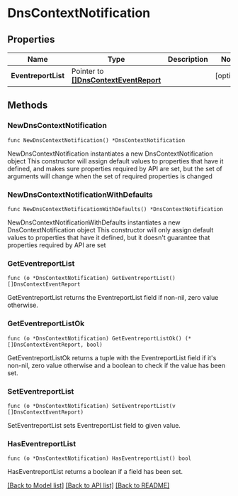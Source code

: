 # DnsContextNotification

## Properties

Name | Type | Description | Notes
------------ | ------------- | ------------- | -------------
**EventreportList** | Pointer to [**[]DnsContextEventReport**](DnsContextEventReport.md) |  | [optional] 

## Methods

### NewDnsContextNotification

`func NewDnsContextNotification() *DnsContextNotification`

NewDnsContextNotification instantiates a new DnsContextNotification object
This constructor will assign default values to properties that have it defined,
and makes sure properties required by API are set, but the set of arguments
will change when the set of required properties is changed

### NewDnsContextNotificationWithDefaults

`func NewDnsContextNotificationWithDefaults() *DnsContextNotification`

NewDnsContextNotificationWithDefaults instantiates a new DnsContextNotification object
This constructor will only assign default values to properties that have it defined,
but it doesn't guarantee that properties required by API are set

### GetEventreportList

`func (o *DnsContextNotification) GetEventreportList() []DnsContextEventReport`

GetEventreportList returns the EventreportList field if non-nil, zero value otherwise.

### GetEventreportListOk

`func (o *DnsContextNotification) GetEventreportListOk() (*[]DnsContextEventReport, bool)`

GetEventreportListOk returns a tuple with the EventreportList field if it's non-nil, zero value otherwise
and a boolean to check if the value has been set.

### SetEventreportList

`func (o *DnsContextNotification) SetEventreportList(v []DnsContextEventReport)`

SetEventreportList sets EventreportList field to given value.

### HasEventreportList

`func (o *DnsContextNotification) HasEventreportList() bool`

HasEventreportList returns a boolean if a field has been set.


[[Back to Model list]](../README.md#documentation-for-models) [[Back to API list]](../README.md#documentation-for-api-endpoints) [[Back to README]](../README.md)


